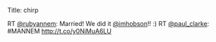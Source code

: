 Title: chirp

RT <a href="http://twitter.com/rubyannem">@rubyannem</a>: Married! We did it <a href="http://twitter.com/imhobson">@imhobson</a>!! :) RT <a href="http://twitter.com/paul_clarke">@paul_clarke</a>: #MANNEM <a href="http://t.co/y0NjMuA6LU">http://t.co/y0NjMuA6LU</a>
